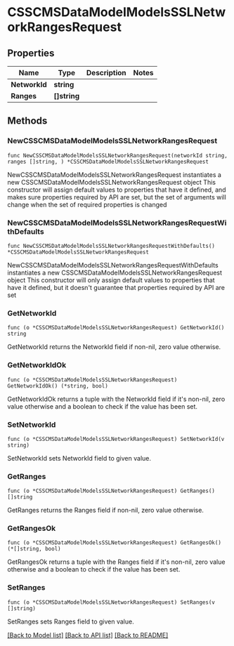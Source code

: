 # CSSCMSDataModelModelsSSLNetworkRangesRequest

## Properties

Name | Type | Description | Notes
------------ | ------------- | ------------- | -------------
**NetworkId** | **string** |  | 
**Ranges** | **[]string** |  | 

## Methods

### NewCSSCMSDataModelModelsSSLNetworkRangesRequest

`func NewCSSCMSDataModelModelsSSLNetworkRangesRequest(networkId string, ranges []string, ) *CSSCMSDataModelModelsSSLNetworkRangesRequest`

NewCSSCMSDataModelModelsSSLNetworkRangesRequest instantiates a new CSSCMSDataModelModelsSSLNetworkRangesRequest object
This constructor will assign default values to properties that have it defined,
and makes sure properties required by API are set, but the set of arguments
will change when the set of required properties is changed

### NewCSSCMSDataModelModelsSSLNetworkRangesRequestWithDefaults

`func NewCSSCMSDataModelModelsSSLNetworkRangesRequestWithDefaults() *CSSCMSDataModelModelsSSLNetworkRangesRequest`

NewCSSCMSDataModelModelsSSLNetworkRangesRequestWithDefaults instantiates a new CSSCMSDataModelModelsSSLNetworkRangesRequest object
This constructor will only assign default values to properties that have it defined,
but it doesn't guarantee that properties required by API are set

### GetNetworkId

`func (o *CSSCMSDataModelModelsSSLNetworkRangesRequest) GetNetworkId() string`

GetNetworkId returns the NetworkId field if non-nil, zero value otherwise.

### GetNetworkIdOk

`func (o *CSSCMSDataModelModelsSSLNetworkRangesRequest) GetNetworkIdOk() (*string, bool)`

GetNetworkIdOk returns a tuple with the NetworkId field if it's non-nil, zero value otherwise
and a boolean to check if the value has been set.

### SetNetworkId

`func (o *CSSCMSDataModelModelsSSLNetworkRangesRequest) SetNetworkId(v string)`

SetNetworkId sets NetworkId field to given value.


### GetRanges

`func (o *CSSCMSDataModelModelsSSLNetworkRangesRequest) GetRanges() []string`

GetRanges returns the Ranges field if non-nil, zero value otherwise.

### GetRangesOk

`func (o *CSSCMSDataModelModelsSSLNetworkRangesRequest) GetRangesOk() (*[]string, bool)`

GetRangesOk returns a tuple with the Ranges field if it's non-nil, zero value otherwise
and a boolean to check if the value has been set.

### SetRanges

`func (o *CSSCMSDataModelModelsSSLNetworkRangesRequest) SetRanges(v []string)`

SetRanges sets Ranges field to given value.



[[Back to Model list]](../README.md#documentation-for-models) [[Back to API list]](../README.md#documentation-for-api-endpoints) [[Back to README]](../README.md)


